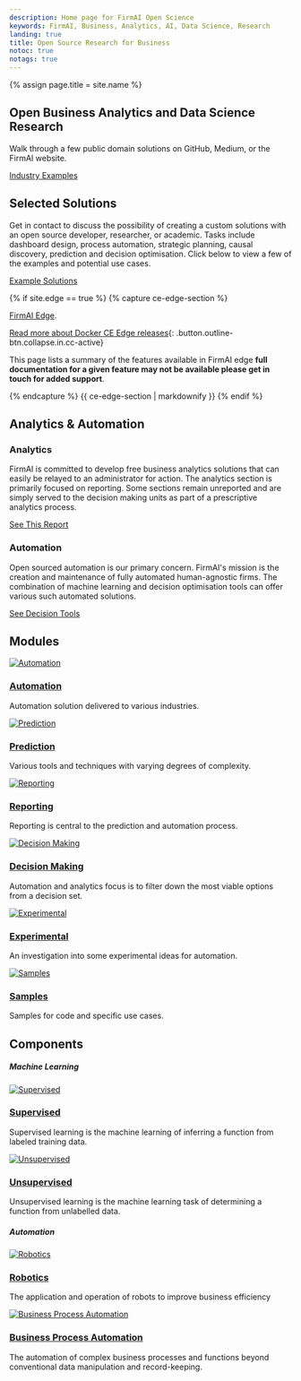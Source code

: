 ```yaml
---
description: Home page for FirmAI Open Science
keywords: FirmAI, Business, Analytics, AI, Data Science, Research
landing: true
title: Open Source Research for Business
notoc: true
notags: true
---
```


<meta name="google-site-verification" content="HF11VEUmFPbMvMJD6-awjVn2lKfv3VPoBtrFykGJUvE" />

{% assign page.title = site.name %}

<div class="row"><div class="col-xs-12 col-sm-12 col-md-12 col-lg-6 block"><h2 id="get-started-with-firmai">
Open Business Analytics and Data Science Research </h2><p>Walk through a few public domain solutions on GitHub, Medium, or the FirmAI website.</p><p><a class="button outline-btn" href="https://github.com/firmai/industry-machine-learning">Industry Examples</a></p></div><div class="col-xs-12 col-sm-12 col-md-12 col-lg-6 block"><h2 id="firmai-solutions">Selected Solutions</h2><p>Get in contact to discuss the possibility of creating a custom solutions with an open source developer, researcher, or academic. Tasks include dashboard design, process automation, strategic planning, causal discovery, prediction and decision optimisation. Click below to view a few of the examples and potential use cases.</p><p><a class="button outline-btn" href="samples#playground-prediction-analysis">Example Solutions</a></p></div></div>

{% if site.edge == true %} {% capture ce-edge-section %}

[FirmAI Edge](/). <!--base32-c9gq6t9k68pk8cb16tkqarkb6grpgdv1f0tput3re4t30y1kcthqguvge9u64utm65ukctvm74r66u3de5hkgctjcdq70dktf1u66d1hcxr7ex1h61j32vbg71u64utm65pq2e3qerup8u3b68r7gxhrcdq72chge9v66t1nd1r70x326gu30bb2c5tpactj-base32-->

[Read more about Docker CE Edge releases](){: .button.outline-btn.collapse.in.cc-active}

<div id="ce-edge-readmore" class="collapse" data-target="#ce-edge-readmore-btn" data-toggle="collapse"><p>This page lists a summary of the features available in FirmAI edge <strong>full documentation for a given feature may not be available please get in touch for added support</strong>.</p><p><!--base32-c9gq6t9k68pk8c3jddjp4u376tkpec1dc9gq6t9k68-base32--><!--base32-c9gq6t9k68pkeu3a6tn7gu1gcgupmcvn71m6gdkqe8tp2e3861hp8w1p69vqcutqdnm3ee3jc8t3avkj6rt7cutn6grppdhjegtkad1rf8ukgtv168u30x1j61kqathtehgk8rbbd9pketvhe0w7arkg6xt2urk1edjk6cg-base32--></p><p><!--base32-c9gq6t9k68pk8cbn6rt74u34cdj72w3qf0tkat3memt30bb2c5tpactj-base32--></p></div><!--base32-c9gq6t9k68pk8cb8e1gp4rhncdm6pw31c9h6mrvecxr3gxk2ctjkjuka60pp4rbkcmtk4-base32-->

{% endcapture %} <!--base32-c9gq6t9k68pk8cbb6wu7cxk46grq0dkaetnkad1ge9nkce1g5nh62wv56ct0-base32--> {{ ce-edge-section | markdownify }} {% endif %}

## Analytics & Automation

<div class="row"><div class="col-xs-12 col-sm-12 col-md-12 col-lg-6 block"><h3 id="analytics">Analytics</h3><p>FirmAI is committed to develop free business analytics solutions that can easily be relayed to an administrator for action. The analytics section is primarily focused on reporting. Some sections remain unreported and are simply served to the decision making units as part of a prescriptive analytics process.</p><p><a class="button outline-btn" href="https://github.com/firmai/interactive-corporate-report">See This Report</a></p></div><div class="col-xs-12 col-sm-12 col-md-12 col-lg-6 block"><h3 id="automation">Automation</h3><p>Open sourced automation is our primary concern. FirmAI's mission is the creation and maintenance of fully automated human-agnostic firms. The combination of machine learning and decision optimisation tools can offer various such automated solutions.</p><p><a class="button outline-btn" data-cms-editor-link-style="undefined" href="/decision-making/">See Decision Tools</a></p></div></div><!--base32-c9gq6t9k68pk8cbae1vq8c9gcmwq2wb570r2urk1edjk6cg-base32-->

## Modules

<div class="component-container"><!--base32-c9gq6t9k68ppat3n6rt7euvd6grq8dktf1t2urk1edjk6cg-base32--><div class="row"><div class="col-sm-12 col-md-12 col-lg-4 block"><div class="component"><div class="component-icon"><a href="pages/automation/"><img alt="Automation" src="../images/robot.png" /> </a></div><h3 id="docker-for-mac"><a href="/Robotics-and-Automation/">Automation</a></h3><p>Automation solution delivered to various industries.</p></div></div><div class="col-sm-12 col-md-12 col-lg-4 block"><div class="component"><div class="component-icon"><a href="get-started/"><img alt="Prediction" src="../images/graphene.png" /> </a></div><h3 id="docker-for-windows"><a href="get-started/">Prediction</a></h3><p>Various tools and techniques with varying degrees of complexity.</p></div></div><div class="col-sm-12 col-md-12 col-lg-4 block"><div class="component"><div class="component-icon"><a href="manuals/"><img alt="Reporting" src="../images/augmented-reality-5.png" /> </a></div><h3 id="docker-for-linux"><a href="reporting/">Reporting</a></h3><p>Reporting is central to the prediction and automation process.</p></div></div></div></div>

<div class="component-container"><!--base32-c9gq6t9k68ppat3n6rt7euvd6grq8dktf1t2urk1edjk6cg-base32--><div class="row"><div class="col-sm-12 col-md-12 col-lg-4 block"><div class="component"><div class="component-icon"><a href="docker-cloud/"><img alt="Decision Making" src="../images/chip.png" /> </a></div><h3 id="docker-cloud"><a href="decision-making/">Decision Making</a></h3><p>Automation and analytics focus is to filter down the most viable options from a decision set.</p></div></div><div class="col-sm-12 col-md-12 col-lg-4 block"><div class="component"><div class="component-icon"><a href="pages/experimental"><img alt="Experimental" src="../images/augmented-reality-2.png" /> </a></div><h3 id="docker-cloud-providers"><a href="pages/experimental">Experimental</a></h3><p>An investigation into some experimental ideas for automation.</p></div></div><div class="col-sm-12 col-md-12 col-lg-4 block"><div class="component"><div class="component-icon"><a href="samples/"><img alt="Samples" src="../images/ebook.png" /> </a></div><h3 id="docker-cloud-providers"><a href="samples/">Samples</a></h3><p>Samples for code and specific use cases.</p></div></div></div></div>

## Components

##### Machine Learning

<div class="component-container"><!--base32-c9gq6t9k68ppat3n6rt7euvd6grq8dktf1t2urk1edjk6cg-base32--><div class="row"><!--base32-c9gq6t9k68pp2vhhdrr2urk1edjk6cg-base32--><div class="col-sm-12 col-md-12 col-lg-4 block"><div class="component"><div class="component-icon"><a href="get-started/"><img alt="Supervised" src="../images/humanoid.png" /> </a></div><h3 id="ucp"><a href="get-started/">Supervised</a></h3><p>Supervised learning is the machine learning of inferring a function from labeled training data.</p></div></div><!--base32-c9gq6t9k68pkgu316mu2urk1edjk6cg-base32--><div class="col-sm-12 col-md-12 col-lg-4 block"><div class="component"><div class="component-icon"><a class="cc-active" href=""> <img alt="Unsupervised" src="../images/robot-2.png" /> </a></div><h3 id="dtr"><a href="get-started/part6/">Unsupervised</a></h3><p>Unsupervised learning is the machine learning task of determining a function from unlabelled data.</p></div></div></div><!--base32-c9gq6t9k68pk8cbae1vq8c9gcmwpmw1jerrk0t9te5rpabb2c5tpactj-base32--></div>

##### Automation

<div class="component-container"><!--base32-c9gq6t9k68ppat3n6rt7euvd6grq8dktf1t2urk1edjk6cg-base32--><div class="row"><!--base32-c9gq6t9k68pp6t3he1uqecv6cnj6mttdc9gq6t9k68-base32--><div class="col-sm-12 col-md-12 col-lg-4 block"><div class="component"><div class="component-icon"><a href="compose/overview/"><img alt="Robotics" src="../images/robot-5.png" /> </a></div><h3 id="compose"><a href="/Robotics-and-Automation/">Robotics</a></h3><p>The application and operation of robots to improve business efficiency</p></div></div><!--base32-c9gq6t9k68pp8vk7e0v7acttchu6mttdc9gq6t9k68-base32--><div class="col-sm-12 col-md-12 col-lg-4 block"><div class="component"><div class="component-icon"><a href="machine/overview/"><img alt="Business Process Automation" src="../images/artificial-intelligence.png" /> </a></div><h3 id="machine"><a href="pages/process">Business Process Automation</a></h3><p>The automation of complex business processes and functions beyond conventional data manipulation and record-keeping.</p></div></div></div><!--base32-c9gq6t9k68pk8cbae1vq8c9gcdj72w3newtpct3md9r7ey1hchhp8wbgexw36cb46nrkcrbqd0r3ce1dc9gq6t9k68-base32--></div>